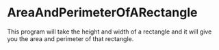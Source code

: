 # AreaAndPerimeterOfARectangle
This program will take the height and width of a rectangle and it will give you the area and perimeter of that rectangle.
